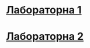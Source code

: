 # [Лабораторна 1](https://github.com/Oleh-Hrytsyk/Oleh_Hrytsyk.git)
# [Лабораторна 2](https://github.com/Oleh-Hrytsyk/Oleh_Hrytsyk/tree/master/lab2)

